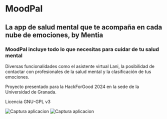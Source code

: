 # MoodPal

## La app de salud mental que te acompaña en cada nube de emociones, by Mentia


### MoodPal incluye todo lo que necesitas para cuidar de tu salud mental
Diversas funcionalidades como el asistente virtual Lani, la posibilidad de contactar con profesionales de la salud mental y la clasificación de tus emociones.


Proyecto presentado para la HackForGood 2024 en la sede de la Universidad de Granada.

Licencia GNU-GPL v3

![Captura aplicacion](https://moodpal.tech/public/experience-1400w.png "Captura de la aplicación")
![Captura aplicacion](https://moodpal.tech/public/getstarted-800w.png "Captura de la aplicación") 
